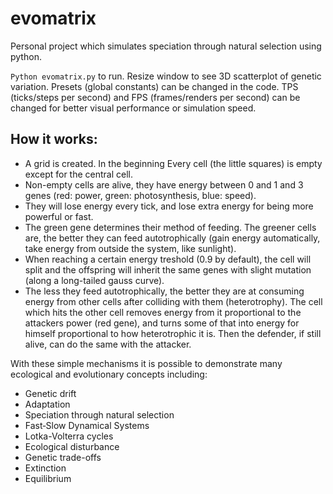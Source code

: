 # evomatrix
Personal project which simulates speciation through natural selection using python.

`Python evomatrix.py` to run.
Resize window to see 3D scatterplot of genetic variation.
Presets (global constants) can be changed in the code.
TPS (ticks/steps per second) and FPS (frames/renders per second) can be changed for better visual performance or simulation speed.

## How it works:
 - A grid is created. In the beginning Every cell (the little squares) is empty except for the central cell.
 - Non-empty cells are alive, they have energy between 0 and 1 and 3 genes (red: power, green: photosynthesis, blue: speed).
 - They will lose energy every tick, and lose extra energy for being more powerful or fast.
 - The green gene determines their method of feeding. The greener cells are, the better they can feed autotrophically (gain energy automatically, take energy from outside the system, like sunlight). 
 - When reaching a certain energy treshold (0.9 by default), the cell will split and the offspring will inherit the same genes with slight mutation (along a long-tailed gauss curve).
 - The less they feed autotrophically, the better they are at consuming energy from other cells after colliding with them (heterotrophy). The cell which hits the other cell removes energy from it proportional to the attackers power (red gene), and turns some of that into energy for himself proportional to how heterotrophic it is. Then the defender, if still alive, can do the same with the attacker.
 
 With these simple mechanisms it is possible to demonstrate many ecological and evolutionary concepts including:
 
  - Genetic drift
  - Adaptation
  - Speciation through natural selection
  - Fast‐Slow Dynamical Systems
  - Lotka-Volterra cycles
  - Ecological disturbance
  - Genetic trade-offs
  - Extinction
  - Equilibrium
